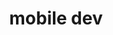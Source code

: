 ---
title: mobile dev
icon_class: icon-mobile
trend: Native iOS/Android on Obj-C, Swift, Kotlin, Java. React Native, Flutter
---